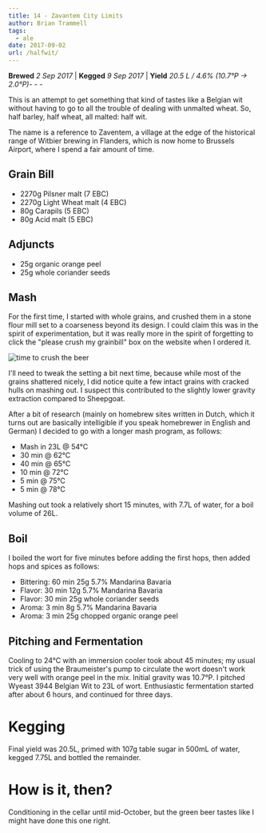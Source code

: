 ```yaml
---
title: 14 - Zavantem City Limits
author: Brian Trammell
tags:
  - ale
date: 2017-09-02
url: /halfwit/
---
```



**Brewed** *2 Sep 2017* | **Kegged** *9 Sep 2017* | **Yield** *20.5 L / 4.6% (10.7&deg;P &#x2192; 2.0&deg;P)*- - -

This is an attempt to get something that kind of tastes like a Belgian wit
without having to go to all the trouble of dealing with unmalted wheat. So, half
barley, half wheat, all malted: half wit.

The name is a reference to Zaventem, a village at the edge of the historical
range of Witbier brewing in Flanders, which is now home to Brussels Airport,
where I spend a fair amount of time.

## Grain Bill

- 2270g Pilsner malt (7 EBC)
- 2270g Light Wheat malt (4 EBC)
- 80g Carapils (5 EBC)
- 80g Acid malt (5 EBC)

## Adjuncts

- 25g organic orange peel 
- 25g whole coriander seeds

## Mash

For the first time, I started with whole grains, and crushed them in a stone
flour mill set to  a coarseness beyond its design. I could claim this was in the
spirit of experimentation, but it was really more in the spirit of forgetting to
click the "please crush my grainbill" box on the website when I ordered it. 

![time to crush the beer](/img/grainmill.jpg)

I'll need to tweak the setting a bit next time, because while most of the grains
shattered nicely, I did notice quite a few intact grains with cracked hulls on
mashing out. I suspect this contributed to the slightly lower gravity extraction
compared to Sheepgoat.

After a bit of research (mainly on homebrew sites written in Dutch, which it
turns out are basically intelligible if you speak homebrewer in English and
German) I decided to go with a longer mash program, as follows:

- Mash in 23L @ 54&deg;C
- 30 min @ 62&deg;C 
- 40 min @ 65&deg;C 
- 10 min @ 72&deg;C
- 5 min @ 75&deg;C
- 5 min @ 78&deg;C

Mashing out took a relatively short 15 minutes, with 7.7L of water, for a boil
volume of 26L.

## Boil

I boiled the wort for five minutes before adding the first hops, then added hops
and spices as follows:   

- Bittering: 60 min 25g 5.7% Mandarina Bavaria
- Flavor: 30 min 12g 5.7% Mandarina Bavaria
- Flavor: 30 min 25g whole coriander seeds
- Aroma: 3 min 8g 5.7% Mandarina Bavaria
- Aroma: 3 min 25g chopped organic orange peel

## Pitching and Fermentation

Cooling to 24&deg;C with an immersion cooler took about 45 minutes; my usual
trick of using the Braumeister's pump to circulate the wort doesn't work very
well with orange peel in the mix. Initial gravity was 10.7&deg;P. I pitched
Wyeast 3944 Belgian Wit to 23L of wort. Enthusiastic fermentation started after
about 6 hours, and continued for three days. 

# Kegging

Final yield was 20.5L, primed with 107g table sugar in 500mL of water, kegged
7.75L and bottled the remainder.

# How is it, then?

Conditioning in the cellar until mid-October, but the green beer tastes like I
might have done this one right.